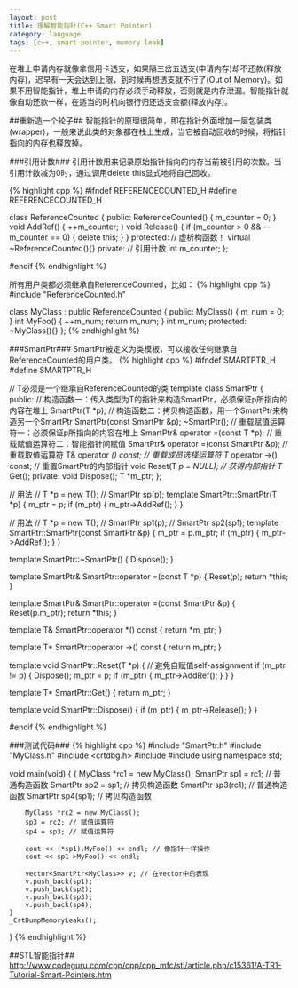 ```yaml
---
layout: post
title: 理解智能指针(C++ Smart Pointer)
category: language
tags: [c++, smart pointer, memory leak]
---
```


在堆上申请内存就像拿信用卡透支，如果隔三岔五透支(申请内存)却不还款(释放内存)，迟早有一天会达到上限，到时候再想透支就不行了(Out of Memory)。如果不用智能指针，堆上申请的内存必须手动释放，否则就是内存泄漏。智能指针就像自动还款一样，在适当的时机向银行归还透支金额(释放内存)。

##重新造一个轮子##
智能指针的原理很简单，即在指针外面增加一层包装类(wrapper)，一般来说此类的对象都在栈上生成，当它被自动回收的时候，将指针指向的内存也释放掉。

###引用计数###
引用计数用来记录原始指针指向的内存当前被引用的次数。当引用计数减为0时，通过调用delete this显式地将自己回收。

{% highlight cpp %}
#ifndef REFERENCECOUNTED_H
#define REFERENCECOUNTED_H

class ReferenceCounted
{
public:
    ReferenceCounted()
    {
        m_counter = 0;
    }
    void AddRef()
    {
        ++m_counter;
    }
    void Release()
    {
        if (m_counter > 0 && --m_counter == 0)
        {
            delete this;
        }
    }
protected:
    // 虚析构函数！
    virtual ~ReferenceCounted(){}
private:
    // 引用计数
    int m_counter;
};

#endif
{% endhighlight %}

所有用户类都必须继承自ReferenceCounted，比如：
{% highlight cpp %}
#include "ReferenceCounted.h"

class MyClass : public ReferenceCounted
{
public:
    MyClass()
    {
        m_num = 0;
    }
    int MyFoo()
    {
        ++m_num;
        return m_num;
    }
    int m_num;
protected:
    ~MyClass(){}
};
{% endhighlight %}

###SmartPtr###
SmartPtr被定义为类模板，可以接收任何继承自ReferenceCounted的用户类。
{% highlight cpp %}
#ifndef SMARTPTR_H
#define SMARTPTR_H

// T必须是一个继承自ReferenceCounted的类
template <class T>
class SmartPtr
{
public:
    // 构造函数一：传入类型为T的指针来构造SmartPtr，必须保证p所指向的内容在堆上
    SmartPtr(T *p);
    // 构造函数二：拷贝构造函数，用一个SmartPtr来构造另一个SmartPtr
    SmartPtr(const SmartPtr<T> &p);
    ~SmartPtr();
    // 重载赋值运算符一：必须保证p所指向的内容在堆上
    SmartPtr& operator =(const T *p);
    // 重载赋值运算符二：智能指针间赋值
    SmartPtr& operator =(const SmartPtr<T> &p);
    // 重载取值运算符
    T& operator *() const;
    // 重载成员选择运算符
    T* operator ->() const;
    // 重置SmartPtr的内部指针
    void Reset(T *p = NULL);
    // 获得内部指针
    T* Get();
private:
    void Dispose();
    T *m_ptr;
};

// 用法
// T *p = new T();
// SmartPtr<T> sp(p);
template <class T>
SmartPtr<T>::SmartPtr(T *p)
{
    m_ptr = p;
    if (m_ptr)
    {
        m_ptr->AddRef();
    }
}

// 用法
// T *p = new T();
// SmartPtr<T> sp1(p);
// SmartPtr<T> sp2(sp1);
template <class T>
SmartPtr<T>::SmartPtr(const SmartPtr<T> &p)
{
    m_ptr = p.m_ptr;
    if (m_ptr)
    {
        m_ptr->AddRef();
    }
}

template <class T>
SmartPtr<T>::~SmartPtr()
{
    Dispose();
}

template <class T>
SmartPtr<T>& SmartPtr<T>::operator =(const T *p)
{
    Reset(p);
    return *this;
}

template <class T>
SmartPtr<T>& SmartPtr<T>::operator =(const SmartPtr<T> &p)
{
    Reset(p.m_ptr);
    return *this;
}

template <class T>
T& SmartPtr<T>::operator *() const
{
    return *m_ptr;
}

template <class T>
T* SmartPtr<T>::operator ->() const
{
    return m_ptr;
}

template <class T>
void SmartPtr<T>::Reset(T *p)
{
    // 避免自赋值self-assignment
    if (m_ptr != p)
    {
        Dispose();
        m_ptr = p;
        if (m_ptr)
        {
            m_ptr->AddRef();
        }
    }
}

template <class T>
T* SmartPtr<T>::Get()
{
    return m_ptr;
}

template <class T>
void SmartPtr<T>::Dispose()
{
    if (m_ptr)
    {
        m_ptr->Release();
    }
}

#endif
{% endhighlight %}

###测试代码###
{% highlight cpp %}
#include "SmartPtr.h"
#include "MyClass.h"
#include <crtdbg.h>
#include <vector>
#include <iostream>
using namespace std;

void main(void)
{
    {
        MyClass *rc1 = new MyClass();
        SmartPtr<MyClass> sp1 = rc1; // 普通构造函数
        SmartPtr<MyClass> sp2 = sp1; // 拷贝构造函数
        SmartPtr<MyClass> sp3(rc1); // 普通构造函数
        SmartPtr<MyClass> sp4(sp1); // 拷贝构造函数

        MyClass *rc2 = new MyClass();
        sp3 = rc2; // 赋值运算符
        sp4 = sp3; // 赋值运算符

        cout << (*sp1).MyFoo() << endl; // 像指针一样操作
        cout << sp1->MyFoo() << endl;

        vector<SmartPtr<MyClass>> v; // 在vector中的表现
        v.push_back(sp1);
        v.push_back(sp2);
        v.push_back(sp3);
        v.push_back(sp4);
    }
    _CrtDumpMemoryLeaks();
}
{% endhighlight %}

##STL智能指针##
http://www.codeguru.com/cpp/cpp/cpp_mfc/stl/article.php/c15361/A-TR1-Tutorial-Smart-Pointers.htm
